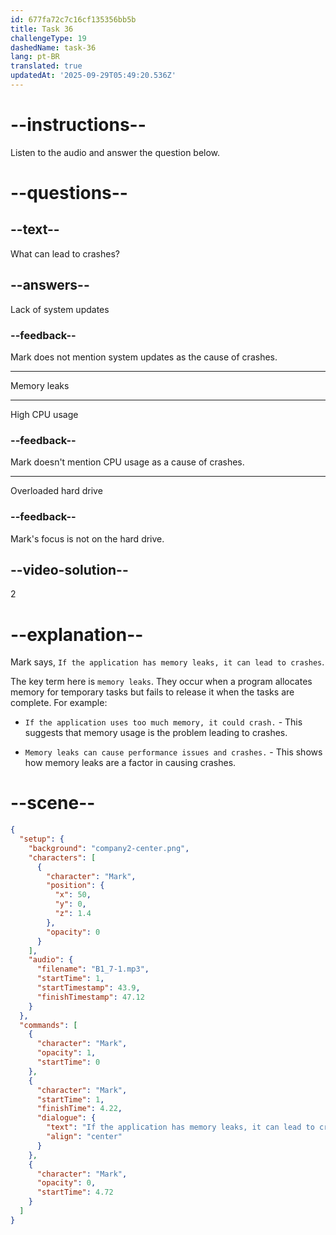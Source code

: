 ```yaml
---
id: 677fa72c7c16cf135356bb5b
title: Task 36
challengeType: 19
dashedName: task-36
lang: pt-BR
translated: true
updatedAt: '2025-09-29T05:49:20.536Z'
---
```


<!-- (audio) Mark: If the application has memory leaks, it can lead to crashes. -->

# --instructions--

Listen to the audio and answer the question below.

# --questions--

## --text--

What can lead to crashes?

## --answers--

Lack of system updates

### --feedback--

Mark does not mention system updates as the cause of crashes.

---

Memory leaks

---

High CPU usage

### --feedback--

Mark doesn't mention CPU usage as a cause of crashes.

---

Overloaded hard drive

### --feedback--

Mark's focus is not on the hard drive.

## --video-solution--

2

# --explanation--

Mark says, `If the application has memory leaks, it can lead to crashes`.

The key term here is `memory leaks`. They occur when a program allocates memory for temporary tasks but fails to release it when the tasks are complete. For example:

- `If the application uses too much memory, it could crash.` - This suggests that memory usage is the problem leading to crashes.

- `Memory leaks can cause performance issues and crashes.` - This shows how memory leaks are a factor in causing crashes.

# --scene--

```json
{
  "setup": {
    "background": "company2-center.png",
    "characters": [
      {
        "character": "Mark",
        "position": {
          "x": 50,
          "y": 0,
          "z": 1.4
        },
        "opacity": 0
      }
    ],
    "audio": {
      "filename": "B1_7-1.mp3",
      "startTime": 1,
      "startTimestamp": 43.9,
      "finishTimestamp": 47.12
    }
  },
  "commands": [
    {
      "character": "Mark",
      "opacity": 1,
      "startTime": 0
    },
    {
      "character": "Mark",
      "startTime": 1,
      "finishTime": 4.22,
      "dialogue": {
        "text": "If the application has memory leaks, it can lead to crashes.",
        "align": "center"
      }
    },
    {
      "character": "Mark",
      "opacity": 0,
      "startTime": 4.72
    }
  ]
}
```

